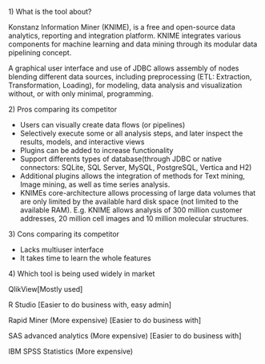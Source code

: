 1\) What is the tool about?

Konstanz Information Miner (KNIME), is a free and open-source data
analytics, reporting and integration platform. KNIME integrates various
components for machine learning and data mining through its modular data
pipelining concept.

A graphical user interface and use of JDBC allows assembly of nodes
blending different data sources, including preprocessing (ETL:
Extraction, Transformation, Loading), for modeling, data analysis and
visualization without, or with only minimal, programming.

2\) Pros comparing its competitor

-   Users can visually create data flows (or pipelines)
-   Selectively execute some or all analysis steps, and later inspect
    the results, models, and interactive views
-   Plugins can be added to increase functionality
-   Support differents types of database(through JDBC or native
    connectors: SQLite, SQL Server, MySQL, PostgreSQL, Vertica and H2)
-   Additional plugins allows the integration of methods for Text
    mining, Image mining, as well as time series analysis.
-   KNIMEs core-architecture allows processing of large data volumes
    that are only limited by the available hard disk space (not limited
    to the available RAM). E.g. KNIME allows analysis of 300 million
    customer addresses, 20 million cell images and 10 million
    molecular structures.

3\) Cons comparing its competitor

-   Lacks multiuser interface
-   It takes time to learn the whole features

4\) Which tool is being used widely in market

QlikView\[Mostly used\]

R Studio \[Easier to do business with, easy admin\]

Rapid Miner (More expensive) \[Easier to do business with\]

SAS advanced analytics (More expensive) \[Easier to do business with\]

IBM SPSS Statistics (More expensive)


